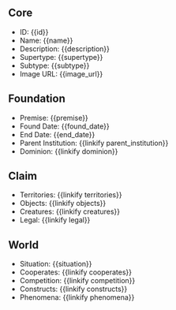 ## Core
- <span class="text-field" data-tooltip="Text">ID</span>: {{id}}
- <span class="text-field" data-tooltip="Text">Name</span>: {{name}}
- <span class="text-field" data-tooltip="Text">Description</span>: {{description}}
- <span class="text-field" data-tooltip="Text">Supertype</span>: {{supertype}}
- <span class="text-field" data-tooltip="Text">Subtype</span>: {{subtype}}
- <span class="text-field" data-tooltip="Text">Image URL</span>: {{image_url}}

## Foundation
- <span class="text-field" data-tooltip="Text">Premise</span>: {{premise}}
- <span class="number-field" data-tooltip="Number">Found Date</span>: {{found_date}}
- <span class="number-field" data-tooltip="Number">End Date</span>: {{end_date}}
- <span class="link-field" data-tooltip="Single Institution">Parent Institution</span>: {{linkify parent_institution}}
- <span class="reverse-link-field" data-tooltip="Multi Institution">Dominion</span>: {{linkify dominion}}

## Claim
- <span class="multi-link-field" data-tooltip="Multi Territory">Territories</span>: {{linkify territories}}
- <span class="multi-link-field" data-tooltip="Multi Object">Objects</span>: {{linkify objects}}
- <span class="multi-link-field" data-tooltip="Multi Creature">Creatures</span>: {{linkify creatures}}
- <span class="multi-link-field" data-tooltip="Multi Law">Legal</span>: {{linkify legal}}

## World
- <span class="text-field" data-tooltip="Text">Situation</span>: {{situation}}
- <span class="multi-link-field" data-tooltip="Multi Institution">Cooperates</span>: {{linkify cooperates}}
- <span class="multi-link-field" data-tooltip="Multi Institution">Competition</span>: {{linkify competition}}
- <span class="multi-link-field" data-tooltip="Multi Construct">Constructs</span>: {{linkify constructs}}
- <span class="multi-link-field" data-tooltip="Multi Phenomenon">Phenomena</span>: {{linkify phenomena}}
